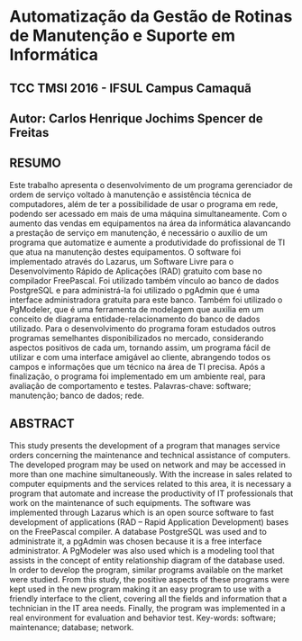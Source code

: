# Automatização da Gestão de Rotinas de Manutenção e Suporte em Informática
## TCC TMSI 2016 - IFSUL Campus Camaquã
## Autor: Carlos Henrique Jochims Spencer de Freitas

## RESUMO
Este trabalho apresenta o desenvolvimento de um programa gerenciador de ordem de 
serviço voltado à manutenção e assistência técnica de computadores, além de ter a 
possibilidade de usar o programa em rede, podendo ser acessado em mais de uma máquina
simultaneamente. Com o aumento das vendas em equipamentos na área da informática 
alavancando a prestação de serviço em manutenção, é necessário o auxílio de um programa 
que automatize e aumente a produtividade do profissional de TI que atua na manutenção 
destes equipamentos. O software foi implementado através do Lazarus, um Software Livre 
para o Desenvolvimento Rápido de Aplicações (RAD) gratuito com base no compilador 
FreePascal. Foi utilizado também vínculo ao banco de dados PostgreSQL e para administrá-la 
foi utilizado o pgAdmin que é uma interface administradora gratuita para este banco. Também 
foi utilizado o PgModeler, que é uma ferramenta de modelagem que auxilia em um conceito 
de diagrama entidade-relacionamento do banco de dados utilizado. Para o desenvolvimento 
do programa foram estudados outros programas semelhantes disponibilizados no mercado, 
considerando aspectos positivos de cada um, tornando assim, um programa fácil de utilizar e 
com uma interface amigável ao cliente, abrangendo todos os campos e informações que um 
técnico na área de TI precisa. Após a finalização, o programa foi implementado em um 
ambiente real, para avaliação de comportamento e testes.
Palavras-chave: software; manutenção; banco de dados; rede.

## ABSTRACT 
This study presents the development of a program that manages service orders 
concerning the maintenance and technical assistance of computers. The developed program 
may be used on network and may be accessed in more than one machine simultaneously. 
With the increase in sales related to computer equipments and the services related to this area, 
it is necessary a program that automate and increase the productivity of IT professionals that 
work on the maintenance of such equipments. The software was implemented through 
Lazarus which is an open source software to fast development of applications (RAD – Rapid 
Application Development) bases on the FreePascal compiler. A database PostgreSQL was 
used and to administrate it, a pgAdmin was chosen because it is a free interface administrator. 
A PgModeler was also used which is a modeling tool that assists in the concept of entity
relationship diagram of the database used. In order to develop the program, similar programs 
available on the market were studied. From this study, the positive aspects of these programs 
were kept used in the new program making it an easy program to use with a friendly interface 
to the client, covering all the fields and information that a technician in the IT area needs. 
Finally, the program was implemented in a real environment for evaluation and behavior test.
Key-words: software; maintenance; database; network.

